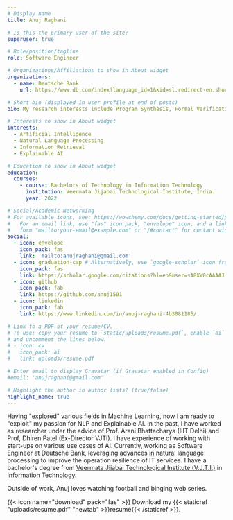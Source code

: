```yaml
---
# Display name
title: Anuj Raghani

# Is this the primary user of the site?
superuser: true

# Role/position/tagline
role: Software Engineer

# Organizations/Affiliations to show in About widget
organizations:
  - name: Deutsche Bank
    url: https://www.db.com/index?language_id=1&kid=sl.redirect-en.shortcut

# Short bio (displayed in user profile at end of posts)
bio: My research interests include Program Synthesis, Formal Verification and Machine Learning.

# Interests to show in About widget
interests:
  - Artificial Intelligence
  - Natural Language Processing
  - Information Retrieval
  - Explainable AI

# Education to show in About widget
education:
  courses:
    - course: Bachelors of Technology in Information Technology
      institution: Veermata Jijabai Technological Institute, India.
      year: 2022

# Social/Academic Networking
# For available icons, see: https://wowchemy.com/docs/getting-started/page-builder/#icons
#   For an email link, use "fas" icon pack, "envelope" icon, and a link in the
#   form "mailto:your-email@example.com" or "/#contact" for contact widget.
social:
  - icon: envelope
    icon_pack: fas
    link: 'mailto:anujraghani@gmail.com'
  - icon: graduation-cap # Alternatively, use `google-scholar` icon from `ai` icon pack
    icon_pack: fas
    link: https://scholar.google.com/citations?hl=en&user=sA8XW0cAAAAJ
  - icon: github
    icon_pack: fab
    link: https://github.com/anuj1501
  - icon: linkedin
    icon_pack: fab
    link: https://www.linkedin.com/in/anuj-raghani-4b3081185/

# Link to a PDF of your resume/CV.
# To use: copy your resume to `static/uploads/resume.pdf`, enable `ai` icons in `params.toml`,
# and uncomment the lines below.
# - icon: cv
#   icon_pack: ai
#   link: uploads/resume.pdf

# Enter email to display Gravatar (if Gravatar enabled in Config)
#email: 'anujraghani@gmail.com'

# Highlight the author in author lists? (true/false)
highlight_name: true
---
```


Having "explored" various fields in Machine Learning, now I am ready to "exploit" my passion for NLP and Explainable AI.
In the past, I have worked as researcher under the advice of Prof. Arani Bhattacharya (IIIT Delhi) 
and Prof, Dhiren Patel (Ex-Director VJTI). I have experience of working with start-ups on various use cases of AI.
Currently, working as Software Engineer at Deutsche Bank, leveraging advances in natural language processing to 
improve the operation resilience of IT services. I have a bachelor's degree from [Veermata Jijabai Technological Institute (V.J.T.I.)](https://vjti.ac.in) in Information Technology.

Outside of work, Anuj loves watching football and binging web series.

{{< icon name="download" pack="fas" >}} Download my {{< staticref "uploads/resume.pdf" "newtab" >}}resumé{{< /staticref >}}.
